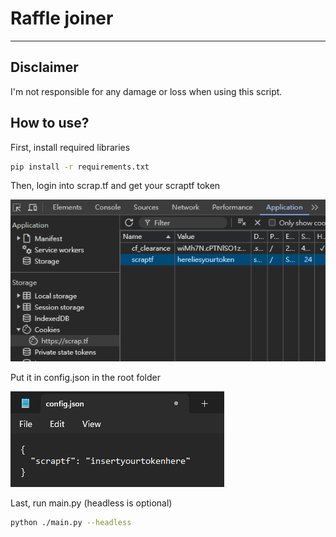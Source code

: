 # Raffle joiner

---

## Disclaimer

I'm not responsible for any damage or loss when using this script.

## How to use?

First, install required libraries  

```bash
pip install -r requirements.txt
```
Then, login into scrap.tf and get your scraptf token 

![get](https://raw.githubusercontent.com/nonepork/Raffle-joiner/main/readme/get%20token.png) 

Put it in config.json in the root folder

![json](https://raw.githubusercontent.com/nonepork/Raffle-joiner/main/readme/insert%20token.png) 

Last, run main.py (headless is optional)

```bash
python ./main.py --headless
```
